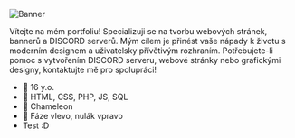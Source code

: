 ![Banner](https://i.imgur.com/YbJ9Hm2.png)

Vítejte na mém portfoliu! Specializuji se na tvorbu webových stránek, bannerů a DISCORD serverů. Mým cílem je přinést vaše nápady k životu s moderním designem a uživatelsky přívětivým rozhraním. Potřebujete-li pomoc s vytvořením DISCORD serveru, webové stránky nebo grafickými designy, kontaktujte mě pro spolupráci!

- 🔵 16 y.o.
- 🔴 HTML, CSS, PHP, JS, SQL
- 🔵 Chameleon
- 🔴 Fáze vlevo, nulák vpravo
- Test :D
